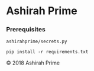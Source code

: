 # Ashirah Prime

### Prerequisites

```
ashirahprime/secrets.py
```

```
pip install -r requirements.txt
```

&copy; 2018 Ashirah Prime
